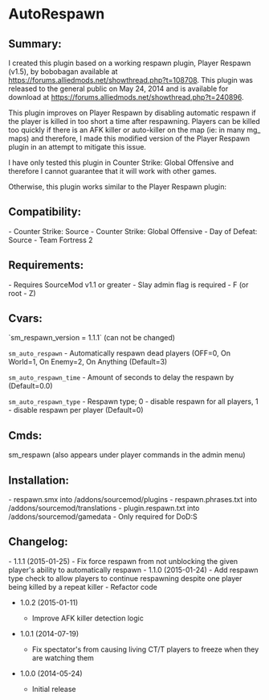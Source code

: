 AutoRespawn
===========

<h2>Summary:</h2>

I created this plugin based on a working respawn plugin, Player Respawn (v1.5), by bobobagan available at https://forums.alliedmods.net/showthread.php?t=108708. This plugin was released to the general public on May 24, 2014 and is available for download at https://forums.alliedmods.net/showthread.php?t=240896.

This plugin improves on Player Respawn by disabling automatic respawn if the player is killed in too short a time after respawning. Players can be killed too quickly if there is an AFK killer or auto-killer on the map (ie: in many mg_ maps) and therefore, I made this modified version of the Player Respawn plugin in an attempt to mitigate this issue.

I have only tested this plugin in Counter Strike: Global Offensive and therefore I cannot guarantee that it will work with other games.

Otherwise, this plugin works similar to the Player Respawn plugin:

<h2>Compatibility:</h2>
- Counter Strike: Source
- Counter Strike: Global Offensive
- Day of Defeat: Source
- Team Fortress 2

<h2>Requirements:</h2>
- Requires SourceMod v1.1 or greater
- Slay admin flag is required - F (or root - Z)

<h2>Cvars:</h2>
`sm_respawn_version = 1.1.1` (can not be changed)

`sm_auto_respawn` - Automatically respawn dead players (OFF=0, On World=1, On Enemy=2, On Anything (Default=3)

`sm_auto_respawn_time` - Amount of seconds to delay the respawn by (Default=0.0)

`sm_auto_respawn_type` - Respawn type; 0 - disable respawn for all players, 1 - disable respawn per player (Default=0)

<h2>Cmds:</h2>
sm_respawn <name | #userid> (also appears under player commands in the admin menu)

<h2>Installation:</h2>
- respawn.smx into /addons/sourcemod/plugins
- respawn.phrases.txt into /addons/sourcemod/translations
- plugin.respawn.txt into /addons/sourcemod/gamedata - Only required for DoD:S

<h2>Changelog:</h2>
- 1.1.1 (2015-01-25)
  - Fix force respawn from not unblocking the given player's ability to automatically respawn
- 1.1.0 (2015-01-24)
  - Add respawn type check to allow players to continue respawning despite one player being killed by a repeat killer
  - Refactor code

- 1.0.2 (2015-01-11)
  - Improve AFK killer detection logic

- 1.0.1 (2014-07-19)
  - Fix spectator's from causing living CT/T players to freeze when they are watching them

- 1.0.0 (2014-05-24)
  - Initial release 

